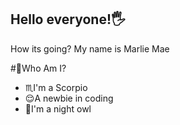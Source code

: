 ## Hello everyone!🖐
How its going? My name is Marlie Mae

#👩Who Am I?
- ♏I'm a Scorpio
- 😌A newbie in coding
- 🦉I'm a night owl
